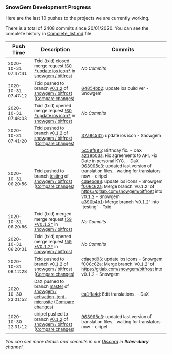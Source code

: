 
### SnowGem Development Progress

Here are the last 10 pushes to the projects we are currently working.

There is a total of 2408 commits since 20/01/2020. You can see the complete history in
 [Complete_list.md](Complete_list.md) file.

| Push Time | Description | Commits |
| --- | --- | --- |
| <sub>2020-10-31 07:47:41</sub> | <sub>Txid (txid) closed merge request [\!60 \*update ios icon\*](https://gitlab.com/snowgem/bitfrost/-/merge_requests/60) in [snowgem / bitfrost](https://gitlab.com/snowgem/bitfrost)</sub> | <sub>_No Commits_</sub> |
| <sub>2020-10-31 07:47:12</sub> | <sub>Txid pushed to branch [v0\.1\.2](https://gitlab.com/snowgem/bitfrost/commits/v0.1.2) of [snowgem / bitfrost](https://gitlab.com/snowgem/bitfrost) ([Compare changes](https://gitlab.com/snowgem/bitfrost/compare/37a8c532ca35428985bee97f6cc227e4f058e2d4...64854bb21be421a5707a210ab70f3b9ecd040406))</sub> | <sub>[64854bb2](https://gitlab.com/snowgem/bitfrost/-/commit/64854bb21be421a5707a210ab70f3b9ecd040406): update ios build ver - Snowgem</sub> |
| <sub>2020-10-31 07:46:03</sub> | <sub>Txid (txid) opened merge request [\!60 \*update ios icon\*](https://gitlab.com/snowgem/bitfrost/-/merge_requests/60) in [snowgem / bitfrost](https://gitlab.com/snowgem/bitfrost)</sub> | <sub>_No Commits_</sub> |
| <sub>2020-10-31 07:41:20</sub> | <sub>Txid pushed to branch [v0\.1\.2](https://gitlab.com/snowgem/bitfrost/commits/v0.1.2) of [snowgem / bitfrost](https://gitlab.com/snowgem/bitfrost) ([Compare changes](https://gitlab.com/snowgem/bitfrost/compare/f006c62a2d9b424acda8b4ea429907e636757a52...37a8c532ca35428985bee97f6cc227e4f058e2d4))</sub> | <sub>[37a8c532](https://gitlab.com/snowgem/bitfrost/-/commit/37a8c532ca35428985bee97f6cc227e4f058e2d4): update ios icon - Snowgem</sub> |
| <sub>2020-10-31 06:20:56</sub> | <sub>Txid pushed to branch [testing](https://gitlab.com/snowgem/bitfrost/commits/testing) of [snowgem / bitfrost](https://gitlab.com/snowgem/bitfrost) ([Compare changes](https://gitlab.com/snowgem/bitfrost/compare/09c3361eeb51d55b7c0585fa881b83738cfaeaa2...a396b4b18a7bc23ead50df3e76745059315c5331))</sub> | <sub>[5c59f885](https://gitlab.com/snowgem/bitfrost/-/commit/5c59f88525ab2210c6a41f93521a9a26b4316b3e): Birthday fix. - DaX<br>[a216b03a](https://gitlab.com/snowgem/bitfrost/-/commit/a216b03aec8512e0b7ca840037698f248e1b3289): Fix agreements to API, Fix Date in personal KYC. - DaX<br>[963965c3](https://gitlab.com/snowgem/bitfrost/-/commit/963965c37a559238adab75e5ac999a456c6aeef6): updated last version of translation files... waiting for translators now - ciripel<br>[cdaebd96](https://gitlab.com/snowgem/bitfrost/-/commit/cdaebd96e7fa6d9feade1fd72269b1d0b0699c3d): update ios icons - Snowgem<br>[f006c62a](https://gitlab.com/snowgem/bitfrost/-/commit/f006c62a2d9b424acda8b4ea429907e636757a52): Merge branch 'v0.1.2' of https://gitlab.com/snowgem/bitfrost into v0.1.2 - Snowgem<br>[a396b4b1](https://gitlab.com/snowgem/bitfrost/-/commit/a396b4b18a7bc23ead50df3e76745059315c5331): Merge branch 'v0.1.2' into 'testing' - Txid</sub> |
| <sub>2020-10-31 06:20:56</sub> | <sub>Txid (txid) merged merge request [\!59 \*V0\.1\.2\*](https://gitlab.com/snowgem/bitfrost/-/merge_requests/59) in [snowgem / bitfrost](https://gitlab.com/snowgem/bitfrost)</sub> | <sub>_No Commits_</sub> |
| <sub>2020-10-31 06:20:31</sub> | <sub>Txid (txid) opened merge request [\!59 \*V0\.1\.2\*](https://gitlab.com/snowgem/bitfrost/-/merge_requests/59) in [snowgem / bitfrost](https://gitlab.com/snowgem/bitfrost)</sub> | <sub>_No Commits_</sub> |
| <sub>2020-10-31 06:12:28</sub> | <sub>Txid pushed to branch [v0\.1\.2](https://gitlab.com/snowgem/bitfrost/commits/v0.1.2) of [snowgem / bitfrost](https://gitlab.com/snowgem/bitfrost) ([Compare changes](https://gitlab.com/snowgem/bitfrost/compare/963965c37a559238adab75e5ac999a456c6aeef6...f006c62a2d9b424acda8b4ea429907e636757a52))</sub> | <sub>[cdaebd96](https://gitlab.com/snowgem/bitfrost/-/commit/cdaebd96e7fa6d9feade1fd72269b1d0b0699c3d): update ios icons - Snowgem<br>[f006c62a](https://gitlab.com/snowgem/bitfrost/-/commit/f006c62a2d9b424acda8b4ea429907e636757a52): Merge branch 'v0.1.2' of https://gitlab.com/snowgem/bitfrost into v0.1.2 - Snowgem</sub> |
| <sub>2020-10-30 23:01:52</sub> | <sub>DaX pushed to branch [master](https://gitlab.com/snowgem/activation-tent-microsite/commits/master) of [snowgem / activation\-tent\-microsite](https://gitlab.com/snowgem/activation-tent-microsite) ([Compare changes](https://gitlab.com/snowgem/activation-tent-microsite/compare/7740647c71cea7c8620532ab83cc4ab57081a0a8...ea1ffa4d20f7ba0258d86814225af131e70823ae))</sub> | <sub>[ea1ffa4d](https://gitlab.com/snowgem/activation-tent-microsite/-/commit/ea1ffa4d20f7ba0258d86814225af131e70823ae): Edit translations. - DaX</sub> |
| <sub>2020-10-30 22:31:12</sub> | <sub>ciripel pushed to branch [v0\.1\.2](https://gitlab.com/snowgem/bitfrost/commits/v0.1.2) of [snowgem / bitfrost](https://gitlab.com/snowgem/bitfrost) ([Compare changes](https://gitlab.com/snowgem/bitfrost/compare/a216b03aec8512e0b7ca840037698f248e1b3289...963965c37a559238adab75e5ac999a456c6aeef6))</sub> | <sub>[963965c3](https://gitlab.com/snowgem/bitfrost/-/commit/963965c37a559238adab75e5ac999a456c6aeef6): updated last version of translation files... waiting for translators now - ciripel</sub> |

_You can see more details and commits in our [Discord](https://discord.gg/zumGnbg) in **#dev-diary** channel._
